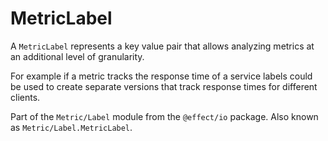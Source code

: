 # MetricLabel

A `MetricLabel` represents a key value pair that allows analyzing metrics at
an additional level of granularity.

For example if a metric tracks the response time of a service labels could
be used to create separate versions that track response times for different
clients.

Part of the `Metric/Label` module from the `@effect/io` package. Also known as `Metric/Label.MetricLabel`.
